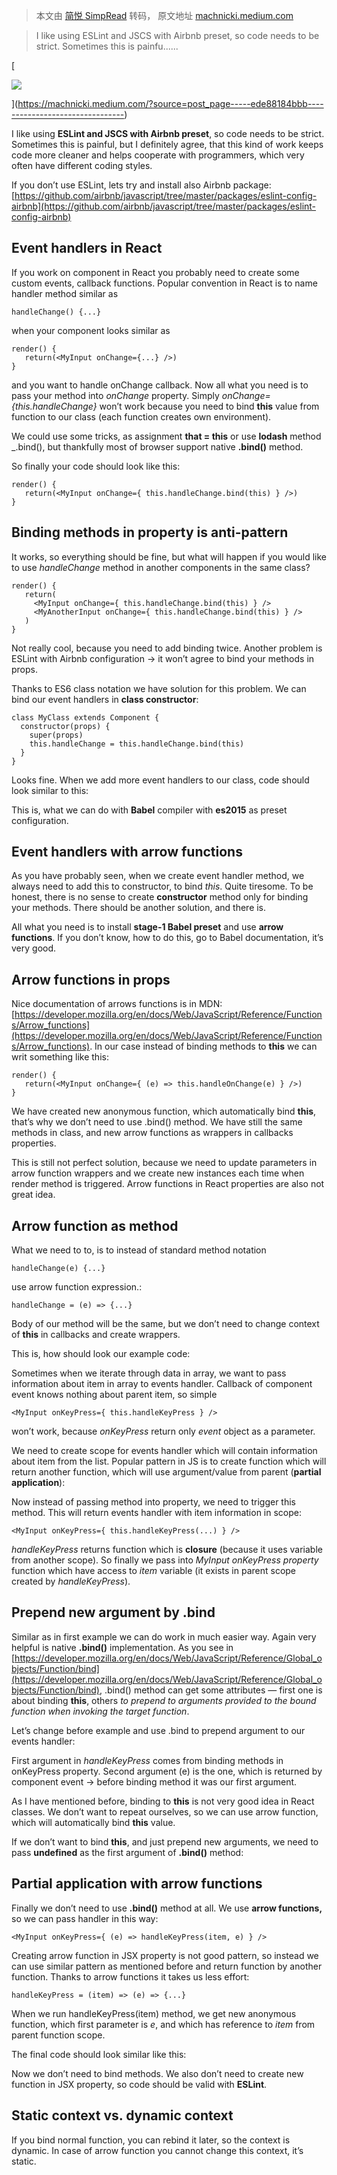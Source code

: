 > 本文由 [简悦 SimpRead](http://ksria.com/simpread/) 转码， 原文地址 [machnicki.medium.com](https://machnicki.medium.com/handle-events-in-react-with-arrow-functions-ede88184bbb)

> I like using ESLint and JSCS with Airbnb preset, so code needs to be strict. Sometimes this is painfu......

[

![](https://miro.medium.com/v2/resize:fill:88:88/1*7aYrcppGUIZMNgY3AqCoNw.jpeg)

](https://machnicki.medium.com/?source=post_page-----ede88184bbb--------------------------------)

I like using **ESLint and JSCS with Airbnb preset**, so code needs to be strict. Sometimes this is painful, but I definitely agree, that this kind of work keeps code more cleaner and helps cooperate with programmers, which very often have different coding styles.

If you don’t use ESLint, lets try and install also Airbnb package: [https://github.com/airbnb/javascript/tree/master/packages/eslint-config-airbnb](https://github.com/airbnb/javascript/tree/master/packages/eslint-config-airbnb)

Event handlers in React
-----------------------

If you work on component in React you probably need to create some custom events, callback functions. Popular convention in React is to name handler method similar as

```
handleChange() {...}
```

when your component looks similar as

```
render() {
   return(<MyInput onChange={...} />)
}
```

and you want to handle onChange callback. Now all what you need is to pass your method into _onChange_ property. Simply _onChange={this.handleChange}_ won’t work because you need to bind **this** value from function to our class (each function creates own environment).

We could use some tricks, as assignment **that = this** or use **lodash** method _.bind(), but thankfully most of browser support native **.bind()** method.

So finally your code should look like this:

```
render() {
   return(<MyInput onChange={ this.handleChange.bind(this) } />)
}
```

Binding methods in property is anti-pattern
-------------------------------------------

It works, so everything should be fine, but what will happen if you would like to use _handleChange_ method in another components in the same class?

```
render() {
   return(
     <MyInput onChange={ this.handleChange.bind(this) } />
     <MyAnotherInput onChange={ this.handleChange.bind(this) } />
   )
}
```

Not really cool, because you need to add binding twice. Another problem is ESLint with Airbnb configuration -> it won’t agree to bind your methods in props.

Thanks to ES6 class notation we have solution for this problem. We can bind our event handlers in **class constructor**:

```
class MyClass extends Component {
  constructor(props) {
    super(props)
    this.handleChange = this.handleChange.bind(this)
  }
}
```

Looks fine. When we add more event handlers to our class, code should look similar to this:

This is, what we can do with **Babel** compiler with **es2015** as preset configuration.

Event handlers with arrow functions
-----------------------------------

As you have probably seen, when we create event handler method, we always need to add this to constructor, to bind _this_. Quite tiresome. To be honest, there is no sense to create **constructor** method only for binding your methods. There should be another solution, and there is.

All what you need is to install **stage-1 Babel preset** and use **arrow functions**. If you don’t know, how to do this, go to Babel documentation, it’s very good.

Arrow functions in props
------------------------

Nice documentation of arrows functions is in MDN: [https://developer.mozilla.org/en/docs/Web/JavaScript/Reference/Functions/Arrow_functions](https://developer.mozilla.org/en/docs/Web/JavaScript/Reference/Functions/Arrow_functions). In our case instead of binding methods to **this** we can writ something like this:

```
render() {
   return(<MyInput onChange={ (e) => this.handleOnChange(e) } />)
}
```

We have created new anonymous function, which automatically bind **this**, that’s why we don’t need to use .bind() method. We have still the same methods in class, and new arrow functions as wrappers in callbacks properties.

This is still not perfect solution, because we need to update parameters in arrow function wrappers and we create new instances each time when render method is triggered. Arrow functions in React properties are also not great idea.

Arrow function as method
------------------------

What we need to to, is to instead of standard method notation

```
handleChange(e) {...}
```

use arrow function expression.:

```
handleChange = (e) => {...}
```

Body of our method will be the same, but we don’t need to change context of **this** in callbacks and create wrappers.

This is, how should look our example code:

Sometimes when we iterate through data in array, we want to pass information about item in array to events handler. Callback of component event knows nothing about parent item, so simple

```
<MyInput onKeyPress={ this.handleKeyPress } />
```

won’t work, because _onKeyPress_ return only _event_ object as a parameter.

We need to create scope for events handler which will contain information about item from the list. Popular pattern in JS is to create function which will return another function, which will use argument/value from parent (**partial application**):

Now instead of passing method into property, we need to trigger this method. This will return events handler with item information in scope:

```
<MyInput onKeyPress={ this.handleKeyPress(...) } />
```

_handleKeyPress_ returns function which is **closure** (because it uses variable from another scope). So finally we pass into _MyInput onKeyPress property_ function which have access to _item_ variable (it exists in parent scope created by _handleKeyPress_).

Prepend new argument by .bind
-----------------------------

Similar as in first example we can do work in much easier way. Again very helpful is native **.bind()** implementation. As you see in [https://developer.mozilla.org/en/docs/Web/JavaScript/Reference/Global_objects/Function/bind](https://developer.mozilla.org/en/docs/Web/JavaScript/Reference/Global_objects/Function/bind), .bind() method can get some attributes — first one is about binding **this**, others _to prepend to arguments provided to the bound function when invoking the target function_.

Let’s change before example and use .bind to prepend argument to our events handler:

First argument in _handleKeyPress_ comes from binding methods in onKeyPress property. Second argument (e) is the one, which is returned by component event -> before binding method it was our first argument.

As I have mentioned before, binding to **this** is not very good idea in React classes. We don’t want to repeat ourselves, so we can use arrow function, which will automatically bind **this** value.

If we don’t want to bind **this**, and just prepend new arguments, we need to pass **undefined** as the first argument of **.bind()** method:

Partial application with arrow functions
----------------------------------------

Finally we don’t need to use **.bind()** method at all. We use **arrow functions,** so we can pass handler in this way:

```
<MyInput onKeyPress={ (e) => handleKeyPress(item, e) } />
```

Creating arrow function in JSX property is not good pattern, so instead we can use similar pattern as mentioned before and return function by another function. Thanks to arrow functions it takes us less effort:

```
handleKeyPress = (item) => (e) => {...}
```

When we run handleKeyPress(item) method, we get new anonymous function, which first parameter is _e_, and which has reference to _item_ from parent function scope.

The final code should look similar like this:

Now we don’t need to bind methods. We also don’t need to create new function in JSX property, so code should be valid with **ESLint**.

Static context vs. dynamic context
----------------------------------

If you bind normal function, you can rebind it later, so the context is dynamic. In case of arrow function you cannot change this context, it’s static.